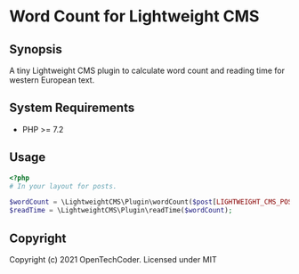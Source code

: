 # Word Count for Lightweight CMS

## Synopsis

A tiny Lightweight CMS plugin to calculate word count and reading time for western European text.

## System Requirements

* PHP >= 7.2

## Usage

```php
<?php
# In your layout for posts.

$wordCount = \LightweightCMS\Plugin\wordCount($post[LIGHTWEIGHT_CMS_POST_CONTENT]);
$readTime = \LightweightCMS\Plugin\readTime($wordCount);
```

## Copyright

Copyright (c) 2021 OpenTechCoder. Licensed under MIT
